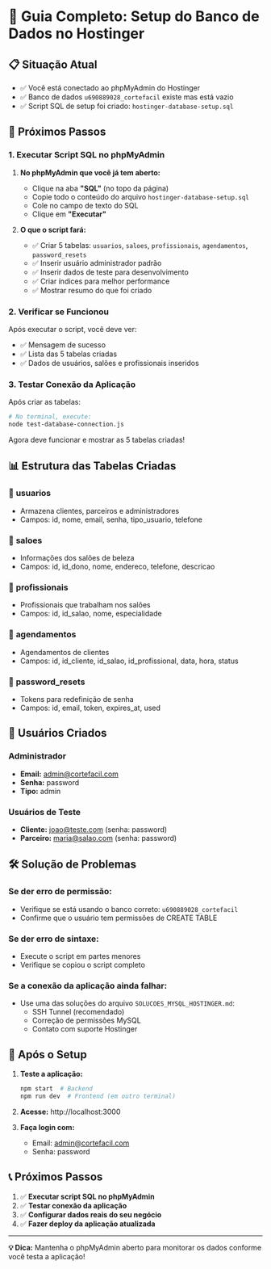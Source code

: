 # 🚀 Guia Completo: Setup do Banco de Dados no Hostinger

## 📋 Situação Atual
- ✅ Você está conectado ao phpMyAdmin do Hostinger
- ✅ Banco de dados `u690889028_cortefacil` existe mas está vazio
- ✅ Script SQL de setup foi criado: `hostinger-database-setup.sql`

## 🎯 Próximos Passos

### 1. **Executar Script SQL no phpMyAdmin**

1. **No phpMyAdmin que você já tem aberto:**
   - Clique na aba **"SQL"** (no topo da página)
   - Copie todo o conteúdo do arquivo `hostinger-database-setup.sql`
   - Cole no campo de texto do SQL
   - Clique em **"Executar"**

2. **O que o script fará:**
   - ✅ Criar 5 tabelas: `usuarios`, `saloes`, `profissionais`, `agendamentos`, `password_resets`
   - ✅ Inserir usuário administrador padrão
   - ✅ Inserir dados de teste para desenvolvimento
   - ✅ Criar índices para melhor performance
   - ✅ Mostrar resumo do que foi criado

### 2. **Verificar se Funcionou**

Após executar o script, você deve ver:
- ✅ Mensagem de sucesso
- ✅ Lista das 5 tabelas criadas
- ✅ Dados de usuários, salões e profissionais inseridos

### 3. **Testar Conexão da Aplicação**

Após criar as tabelas:

```bash
# No terminal, execute:
node test-database-connection.js
```

Agora deve funcionar e mostrar as 5 tabelas criadas!

## 📊 Estrutura das Tabelas Criadas

### 👥 **usuarios**
- Armazena clientes, parceiros e administradores
- Campos: id, nome, email, senha, tipo_usuario, telefone

### 🏪 **saloes** 
- Informações dos salões de beleza
- Campos: id, id_dono, nome, endereco, telefone, descricao

### 💇 **profissionais**
- Profissionais que trabalham nos salões
- Campos: id, id_salao, nome, especialidade

### 📅 **agendamentos**
- Agendamentos de clientes
- Campos: id, id_cliente, id_salao, id_profissional, data, hora, status

### 🔑 **password_resets**
- Tokens para redefinição de senha
- Campos: id, email, token, expires_at, used

## 🔐 Usuários Criados

### **Administrador**
- **Email:** admin@cortefacil.com
- **Senha:** password
- **Tipo:** admin

### **Usuários de Teste**
- **Cliente:** joao@teste.com (senha: password)
- **Parceiro:** maria@salao.com (senha: password)

## 🛠️ Solução de Problemas

### **Se der erro de permissão:**
- Verifique se está usando o banco correto: `u690889028_cortefacil`
- Confirme que o usuário tem permissões de CREATE TABLE

### **Se der erro de sintaxe:**
- Execute o script em partes menores
- Verifique se copiou o script completo

### **Se a conexão da aplicação ainda falhar:**
- Use uma das soluções do arquivo `SOLUCOES_MYSQL_HOSTINGER.md`:
  - SSH Tunnel (recomendado)
  - Correção de permissões MySQL
  - Contato com suporte Hostinger

## 🎉 Após o Setup

1. **Teste a aplicação:**
   ```bash
   npm start  # Backend
   npm run dev  # Frontend (em outro terminal)
   ```

2. **Acesse:** http://localhost:3000

3. **Faça login com:**
   - Email: admin@cortefacil.com
   - Senha: password

## 📞 Próximos Passos

1. ✅ **Executar script SQL no phpMyAdmin**
2. ✅ **Testar conexão da aplicação**
3. ✅ **Configurar dados reais do seu negócio**
4. ✅ **Fazer deploy da aplicação atualizada**

---

**💡 Dica:** Mantenha o phpMyAdmin aberto para monitorar os dados conforme você testa a aplicação!